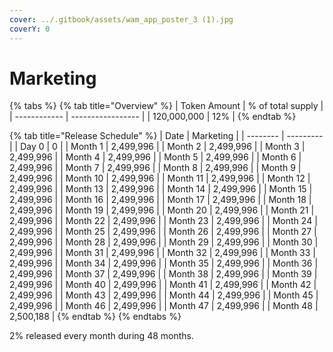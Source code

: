 ```yaml
---
cover: ../.gitbook/assets/wam_app_poster_3 (1).jpg
coverY: 0
---
```


# Marketing

{% tabs %}
{% tab title="Overview" %}
| Token Amount | % of total supply |
| ------------ | ----------------- |
| 120,000,000  | 12%               |
{% endtab %}

{% tab title="Release Schedule" %}
| Date     | Marketing |
| -------- | --------- |
| Day 0    | 0         |
| Month 1  | 2,499,996 |
| Month 2  | 2,499,996 |
| Month 3  | 2,499,996 |
| Month 4  | 2,499,996 |
| Month 5  | 2,499,996 |
| Month 6  | 2,499,996 |
| Month 7  | 2,499,996 |
| Month 8  | 2,499,996 |
| Month 9  | 2,499,996 |
| Month 10 | 2,499,996 |
| Month 11 | 2,499,996 |
| Month 12 | 2,499,996 |
| Month 13 | 2,499,996 |
| Month 14 | 2,499,996 |
| Month 15 | 2,499,996 |
| Month 16 | 2,499,996 |
| Month 17 | 2,499,996 |
| Month 18 | 2,499,996 |
| Month 19 | 2,499,996 |
| Month 20 | 2,499,996 |
| Month 21 | 2,499,996 |
| Month 22 | 2,499,996 |
| Month 23 | 2,499,996 |
| Month 24 | 2,499,996 |
| Month 25 | 2,499,996 |
| Month 26 | 2,499,996 |
| Month 27 | 2,499,996 |
| Month 28 | 2,499,996 |
| Month 29 | 2,499,996 |
| Month 30 | 2,499,996 |
| Month 31 | 2,499,996 |
| Month 32 | 2,499,996 |
| Month 33 | 2,499,996 |
| Month 34 | 2,499,996 |
| Month 35 | 2,499,996 |
| Month 36 | 2,499,996 |
| Month 37 | 2,499,996 |
| Month 38 | 2,499,996 |
| Month 39 | 2,499,996 |
| Month 40 | 2,499,996 |
| Month 41 | 2,499,996 |
| Month 42 | 2,499,996 |
| Month 43 | 2,499,996 |
| Month 44 | 2,499,996 |
| Month 45 | 2,499,996 |
| Month 46 | 2,499,996 |
| Month 47 | 2,499,996 |
| Month 48 | 2,500,188 |
{% endtab %}
{% endtabs %}

2% released every month during 48 months.
